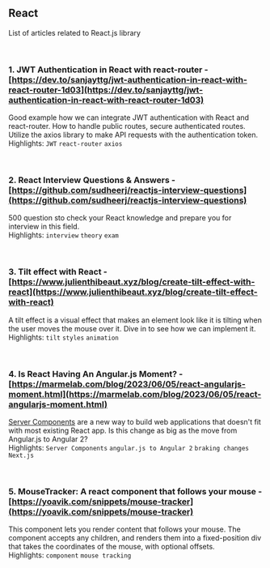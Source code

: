 ﻿## React

List of articles related to React.js library

<br/>

### **1. JWT Authentication in React with react-router** - [https://dev.to/sanjayttg/jwt-authentication-in-react-with-react-router-1d03](https://dev.to/sanjayttg/jwt-authentication-in-react-with-react-router-1d03)
Good example how we can integrate JWT authentication with React and react-router. How to handle public routes, secure authenticated routes. 
Utilize the axios library to make API requests with the authentication token. \
Highlights: `JWT`  `react-router` `axios`

<br/>

### **2. React Interview Questions & Answers** - [https://github.com/sudheerj/reactjs-interview-questions](https://github.com/sudheerj/reactjs-interview-questions)
500 question sto check your React knowledge and prepare you for interview in this field. \
Highlights: `interview`  `theory` `exam`

<br/>

### **3. Tilt effect with React** - [https://www.julienthibeaut.xyz/blog/create-tilt-effect-with-react](https://www.julienthibeaut.xyz/blog/create-tilt-effect-with-react)
A tilt effect is a visual effect that makes an element look like it is tilting when the user moves the mouse over it. Dive in to see how we can implement it. \
Highlights: `tilt` `styles`  `animation`

<br/>

### **4. Is React Having An Angular.js Moment?** - [https://marmelab.com/blog/2023/06/05/react-angularjs-moment.html](https://marmelab.com/blog/2023/06/05/react-angularjs-moment.html)
[Server Components](https://nextjs.org/docs/getting-started/react-essentials#server-components) are a new way to build web applications that doesn't fit with most existing React app.
Is this change as big as the move from Angular.js to Angular 2?  \
Highlights: `Server Components` `angular.js to Angular 2`  `braking changes` `Next.js`

<br/>

### **5. MouseTracker: A react component that follows your mouse** - [https://yoavik.com/snippets/mouse-tracker](https://yoavik.com/snippets/mouse-tracker)
This component lets you render content that follows your mouse. The component accepts any children, and renders them into a fixed-position div that takes the coordinates of the mouse, with optional offsets.  \
Highlights: `component` `mouse tracking`
